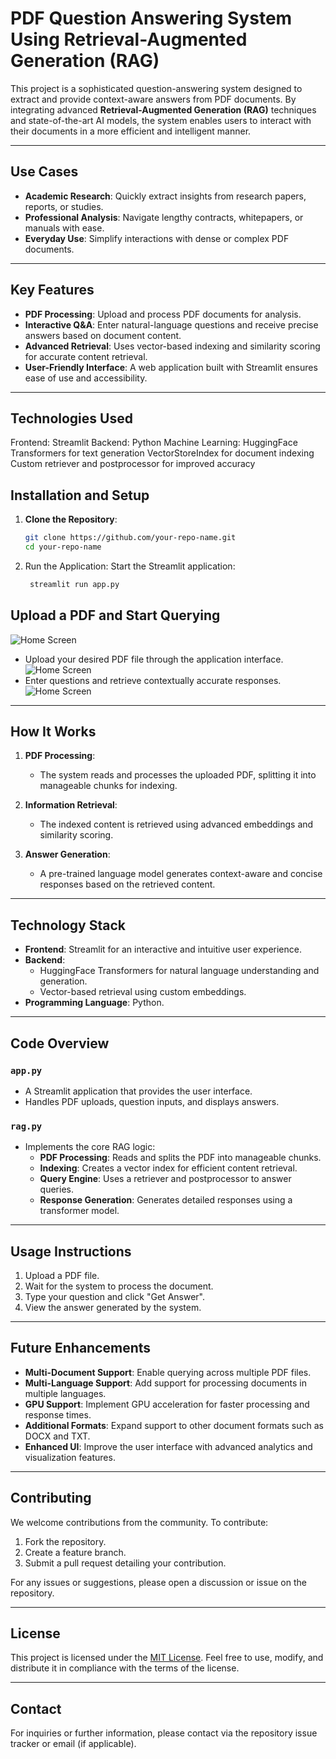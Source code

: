 # PDF Question Answering System Using Retrieval-Augmented Generation (RAG)

This project is a sophisticated question-answering system designed to extract and provide context-aware answers from PDF documents. By integrating advanced **Retrieval-Augmented Generation (RAG)** techniques and state-of-the-art AI models, the system enables users to interact with their documents in a more efficient and intelligent manner.

---

## Use Cases

- **Academic Research**: Quickly extract insights from research papers, reports, or studies.
- **Professional Analysis**: Navigate lengthy contracts, whitepapers, or manuals with ease.
- **Everyday Use**: Simplify interactions with dense or complex PDF documents.

---

## Key Features

- **PDF Processing**: Upload and process PDF documents for analysis.
- **Interactive Q&A**: Enter natural-language questions and receive precise answers based on document content.
- **Advanced Retrieval**: Uses vector-based indexing and similarity scoring for accurate content retrieval.
- **User-Friendly Interface**: A web application built with Streamlit ensures ease of use and accessibility.

---

## Technologies Used
Frontend: Streamlit
Backend: Python
Machine Learning:
HuggingFace Transformers for text generation
VectorStoreIndex for document indexing
Custom retriever and postprocessor for improved accuracy

## Installation and Setup

1. **Clone the Repository**:
   ```bash
   git clone https://github.com/your-repo-name.git
   cd your-repo-name

2. Run the Application: Start the Streamlit application:
   ```bash
    streamlit run app.py

## Upload a PDF and Start Querying
 ![Home Screen](images/home.png)
- Upload your desired PDF file through the application interface.
 ![Home Screen](images/upload.png)
- Enter questions and retrieve contextually accurate responses.
 ![Home Screen](images/answer.png)

---

## How It Works

1. **PDF Processing**:
   -  The system reads and processes the uploaded PDF, splitting it into manageable chunks for indexing.

3. **Information Retrieval**:
   - The indexed content is retrieved using advanced embeddings and similarity scoring.

4. **Answer Generation**:
   - A pre-trained language model generates context-aware and concise responses based on the retrieved content.

---

## Technology Stack

- **Frontend**: Streamlit for an interactive and intuitive user experience.
- **Backend**:
  - HuggingFace Transformers for natural language understanding and generation.
  - Vector-based retrieval using custom embeddings.
- **Programming Language**: Python.

---

## Code Overview

### `app.py`

- A Streamlit application that provides the user interface.
- Handles PDF uploads, question inputs, and displays answers.

### `rag.py`

- Implements the core RAG logic:
  - **PDF Processing**: Reads and splits the PDF into manageable chunks.
  - **Indexing**: Creates a vector index for efficient content retrieval.
  - **Query Engine**: Uses a retriever and postprocessor to answer queries.
  - **Response Generation**: Generates detailed responses using a transformer model.

---

## Usage Instructions

1. Upload a PDF file.
2. Wait for the system to process the document.
3. Type your question and click "Get Answer".
4. View the answer generated by the system.

---

## Future Enhancements

- **Multi-Document Support**: Enable querying across multiple PDF files.
- **Multi-Language Support**: Add support for processing documents in multiple languages.
- **GPU Support**: Implement GPU acceleration for faster processing and response times.
- **Additional Formats**: Expand support to other document formats such as DOCX and TXT.
- **Enhanced UI**: Improve the user interface with advanced analytics and visualization features.

---


## Contributing

We welcome contributions from the community. To contribute:

1. Fork the repository.
2. Create a feature branch.
3. Submit a pull request detailing your contribution.

For any issues or suggestions, please open a discussion or issue on the repository.

---

## License

This project is licensed under the [MIT License](LICENSE). Feel free to use, modify, and distribute it in compliance with the terms of the license.

---

## Contact

For inquiries or further information, please contact via the repository issue tracker or email (if applicable).

